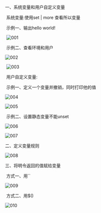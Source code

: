 一、系统变量和用户自定义变量

​	系统变量:使用set | more 查看所以变量

​		示例一、输出hello world!

​	![001](D:\Linux_Notes\Linux大数据定制(shell编程)\shell变量\001.png)

​		示例二、查看环境和用户

![002](D:\Linux_Notes\Linux大数据定制(shell编程)\shell变量\002.png)

​	![003](D:\Linux_Notes\Linux大数据定制(shell编程)\shell变量\003.png)

​	用户自定义变量:

​		示例一、定义一个变量并撤销，同时打印他的值

![004](D:\Linux_Notes\Linux大数据定制(shell编程)\shell变量\004.png)

![005](D:\Linux_Notes\Linux大数据定制(shell编程)\shell变量\005.png)

​		示例二、设置静态变量不能unset

![006](D:\Linux_Notes\Linux大数据定制(shell编程)\shell变量\006.png)

![007](D:\Linux_Notes\Linux大数据定制(shell编程)\shell变量\007.png)

二、定义变量规则

![008](D:\Linux_Notes\Linux大数据定制(shell编程)\shell变量\008.png)

三、将明令返回的值赋给变量

​	方式一、用``

![009](D:\Linux_Notes\Linux大数据定制(shell编程)\shell变量\009.png)

​	方式二、用$()

![010](D:\Linux_Notes\Linux大数据定制(shell编程)\shell变量\010.png)


